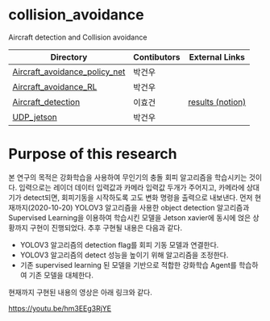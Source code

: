 # collision_avoidance
Aircraft detection and Collision avoidance

| Directory | Contibutors | External Links |
| --- | --- | --- |
| [Aircraft_avoidance_policy_net](Aircraft_avoidance_policy_net) | 박건우 |
| [Aircraft_avoidance_RL](Aircraft_avoidance_RL) | 박건우 |
| [Aircraft_detection](Aircraft_detection) | 이효건 | [results (notion)](https://www.notion.so/0a2f0a99d296481a835b91e44be43149?v=446672df0798481eab056e5cc5906e9e)
| [UDP_jetson](UDP_jetson) | 박건우 |

# Purpose of this research
본 연구의 목적은 강화학습을 사용하여 무인기의 충돌 회피 알고리즘을 학습시키는 것이다. 입력으로는 레이더 데이터 입력값과 카메라 입력값 두개가 주어지고, 카메라에 상대기가 detect되면, 회피기동을 시작하도록 고도 변화 명령을 출력으로 내보낸다. 먼저 현재까지(2020-10-20) YOLOV3 알고리즘을 사용한 object detection 알고리즘과 Supervised Learning을 이용하여 학습시킨 모델을 Jetson xavier에 동시에 얹은 상황까지 구현이 진행되었다. 추후 구현될 내용은 다음과 같다.

- YOLOV3 알고리즘의 detection flag를 회피 기동 모델과 연결한다.
- YOLOV3 알고리즘의 detect 성능을 높이기 위해 알고리즘을 조정한다.
- 기존 supervised learning 된 모델을 기반으로 적합한 강화학습 Agent를 학습하여 기존 모델을 대체한다.

현재까지 구현된 내용의 영상은 아래 링크와 같다.

https://youtu.be/hm3EEg3RjYE

